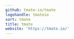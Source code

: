 ```yaml
---
github: tmate-io/tmate
logohandle: tmateio
sort: tmate
title: tmate
website: 'https://tmate.io/'
---
```

